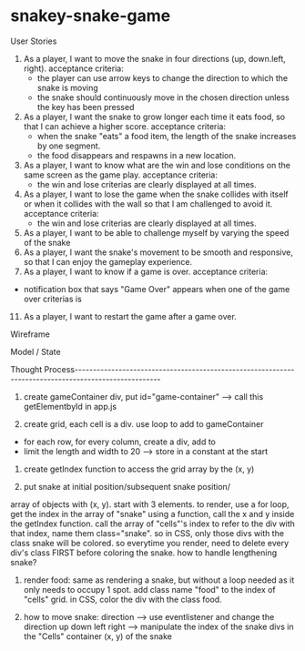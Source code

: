 # snakey-snake-game

User Stories
1. As a player, I want to move the snake in four directions (up, down.left, right).
   acceptance criteria:
   - the player can use arrow keys to change the direction to which the snake is moving
   - the snake should continuously move in the chosen direction unless the key has been pressed
3. As a player, I want the snake to grow longer each time it eats food, so that I can achieve a higher score.
   acceptance criteria:
   - when the snake "eats" a food item, the length of the snake increases by one segment.
   - the food disappears and respawns in a new location.
5. As a player, I want to know what are the win and lose conditions on the same screen as the game play.
   acceptance criteria:
   - the win and lose criterias are clearly displayed at all times.
6. As a player, I want to lose the game when the snake collides with itself or when it collides with the wall so that I am challenged to avoid it.
   acceptance criteria:
   - the win and lose criterias are clearly displayed at all times.
7. As a player, I want to be able to challenge myself by varying the speed of the snake 
10. As a player, I want the snake's movement to be smooth and responsive, so that I can enjoy the gameplay experience.
11. As a player, I want to know if a game is over.
   acceptance criteria:
   - notification box that says "Game Over" appears when one of the game over criterias is 
11. As a player, I want to restart the game after a game over.

Wireframe

Model / State

Thought Process-----------------------------------------------------------------------------------------------------

1. create gameContainer div, put id="game-container" --> call this getElementbyId in app.js

1. create grid, each cell is a div. use loop to add to gameContainer 
- for each row, for every column, create a div, add to
- limit the length and width to 20 --> store in a constant at the start

1. create getIndex function to access the grid array by the (x, y)

1. put snake at initial position/subsequent snake position/ 

array of objects with (x, y). start with 3 elements. to render, use a for loop, get the index in the array of "snake" using a function, call the x and y inside the getIndex function. call the array of "cells"'s index to refer to the div with that index, name them class="snake". so in CSS, only those divs with the class snake will be colored. so everytime you render, need to delete every div's class FIRST before coloring the snake. how to handle lengthening snake?

1. render food:
same as rendering a snake, but without a loop needed as it only needs to occupy 1 spot. add class name "food" to the index of "cells" grid. in CSS, color the div with the class food.

1. how to move snake:
direction --> use eventlistener and change the direction up down left right --> manipulate the index of the snake divs in the "Cells" container (x, y) of the snake 
